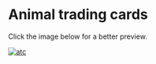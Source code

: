 # Animal trading cards

Click the image below for a better preview.

[![atc](https://user-images.githubusercontent.com/12492121/28250415-8a8e8b50-6a35-11e7-98dc-6f4b9dab4bf6.png)](https://user-images.githubusercontent.com/12492121/28250415-8a8e8b50-6a35-11e7-98dc-6f4b9dab4bf6.png)
